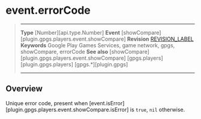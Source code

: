 # event.errorCode

> --------------------- ------------------------------------------------------------------------------------------
> __Type__              [Number][api.type.Number]
> __Event__             [showCompare][plugin.gpgs.players.event.showCompare]
> __Revision__          [REVISION_LABEL](REVISION_URL)
> __Keywords__          Google Play Games Services, game network, gpgs, showCompare, errorCode
> __See also__          [showCompare][plugin.gpgs.players.event.showCompare]
>						[gpgs.players][plugin.gpgs.players]
>                       [gpgs.*][plugin.gpgs]
> --------------------- ------------------------------------------------------------------------------------------

## Overview

Unique error code, present when [event.isError][plugin.gpgs.players.event.showCompare.isError] is `true`, `nil` otherwise.